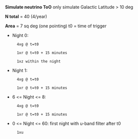 

**Simulate neutrino ToO**
only simulate Galactic Latitude > 10 deg

**N total** = 40 (4/year)

**Area** = 7 sq deg (one pointing)
t0 = time of trigger

* Night 0: 

        4xg @ t=t0

        1xr @ t=t0 + 15 minutes

        1xz within the night

* Night 1: 

        4xg @ t=t0

        1xr @ t=t0 + 15 minutes

* 6 <= Night <= 8:

        4xg @ t=t0

        1xr @ t=t0 + 15 minutes

* 0 <= Night <= 60: first night with u-band filter after t0
    
        1xu
